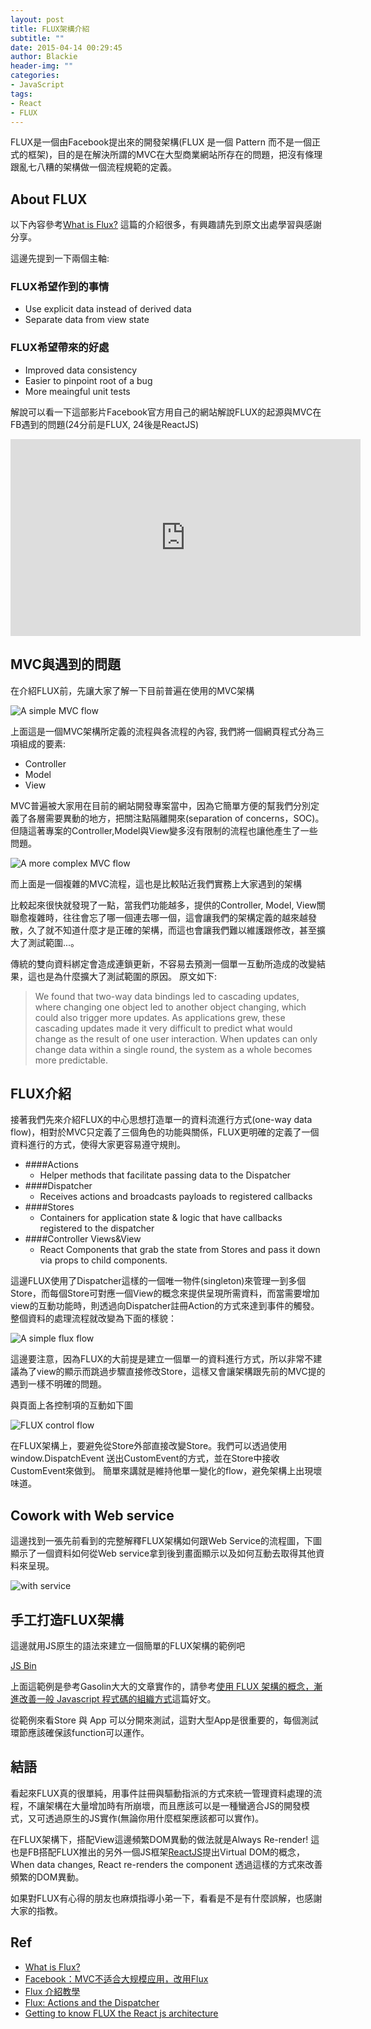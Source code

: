 ```yaml
---
layout: post
title: FLUX架構介紹
subtitle: ""
date: 2015-04-14 00:29:45
author: Blackie
header-img: ""
categories:
- JavaScript
tags:
- React
- FLUX
---
```


FLUX是一個由Facebook提出來的開發架構(FLUX 是一個 Pattern 而不是一個正式的框架)，目的是在解決所謂的MVC在大型商業網站所存在的問題，把沒有條理跟亂七八糟的架構做一個流程規範的定義。

<!-- More -->

## About FLUX

以下內容參考[What is Flux?](http://fluxxor.com/what-is-flux.html) 這篇的介紹很多，有興趣請先到原文出處學習與感謝分享。

這邊先提到一下兩個主軸:

### FLUX希望作到的事情

- Use explicit data instead of derived data
- Separate data from view state

### FLUX希望帶來的好處

- Improved data consistency
- Easier to pinpoint root of a bug
- More meaingful unit tests

解說可以看一下這部影片Facebook官方用自己的網站解說FLUX的起源與MVC在FB遇到的問題(24分前是FLUX, 24後是ReactJS)

<iframe width="560" height="315" src="https://www.youtube.com/embed/nYkdrAPrdcw?list=PLb0IAmt7-GS188xDYE-u1ShQmFFGbrk0v" frameborder="0" allowfullscreen></iframe>

## MVC與遇到的問題

在介紹FLUX前，先讓大家了解一下目前普遍在使用的MVC架構

![A simple MVC flow](http://fluxxor.com/images/mvc-simple.png)

上面這是一個MVC架構所定義的流程與各流程的內容, 我們將一個網頁程式分為三項組成的要素:

- Controller
- Model
- View

MVC普遍被大家用在目前的網站開發專案當中，因為它簡單方便的幫我們分別定義了各層需要異動的地方，把關注點隔離開來(separation of concerns，SOC)。但隨這著專案的Controller,Model與View變多沒有限制的流程也讓他產生了一些問題。

![A more complex MVC flow](http://fluxxor.com/images/mvc-complex.png)

而上面是一個複雜的MVC流程，這也是比較貼近我們實務上大家遇到的架構

比較起來很快就發現了一點，當我們功能越多，提供的Controller, Model, View關聯愈複雜時，往往會忘了哪一個連去哪一個，這會讓我們的架構定義的越來越發散，久了就不知道什麼才是正確的架構，而這也會讓我們難以維護跟修改，甚至擴大了測試範圍...。

傳統的雙向資料綁定會造成連鎖更新，不容易去預測一個單一互動所造成的改變結果，這也是為什麼擴大了測試範圍的原因。
原文如下:
> We found that two-way data bindings led to cascading updates, where changing one object led to another object changing, which could also trigger more updates. As applications grew, these cascading updates made it very difficult to predict what would change as the result of one user interaction. When updates can only change data within a single round, the system as a whole becomes more predictable.

## FLUX介紹

接著我們先來介紹FLUX的中心思想打造單一的資料流進行方式(one-way data flow)，相對於MVC只定義了三個角色的功能與關係，FLUX更明確的定義了一個資料進行的方式，使得大家更容易遵守規則。

- ####Actions
	- Helper methods that facilitate passing data to the Dispatcher
- ####Dispatcher
	- Receives actions and broadcasts payloads to registered callbacks
- ####Stores
	- Containers for application state & logic that have callbacks registered to the dispatcher
- ####Controller Views&View  
	- React Components that grab the state from Stores and pass it down via props to child components.

這邊FLUX使用了Dispatcher這樣的一個唯一物件(singleton)來管理一到多個Store，而每個Store可對應一個View的概念來提供呈現所需資料，而當需要增加view的互動功能時，則透過向Dispatcher註冊Action的方式來達到事件的觸發。 整個資料的處理流程就改變為下面的樣貌：

![A simple flux flow](http://fluxxor.com/images/flux-simple.png)

這邊要注意，因為FLUX的大前提是建立一個單一的資料進行方式，所以非常不建議為了view的顯示而跳過步驟直接修改Store，這樣又會讓架構跟先前的MVC提的遇到一樣不明確的問題。

與頁面上各控制項的互動如下圖

![FLUX control flow](https://dl.dropboxusercontent.com/u/20925528/%E6%8A%80%E8%A1%93Blog/blogs/FLUX%2BReactJS/01/FLUX%20flow.png)

在FLUX架構上，要避免從Store外部直接改變Store。我們可以透過使用 window.DispatchEvent 送出CustomEvent的方式，並在Store中接收CustomEvent來做到。 簡單來講就是維持他單一變化的flow，避免架構上出現壞味道。

## Cowork with Web service

這邊找到一張先前看到的完整解釋FLUX架構如何跟Web Service的流程圖，下圖顯示了一個資料如何從Web service拿到後到畫面顯示以及如何互動去取得其他資料來呈現。

![with service](https://dl.dropboxusercontent.com/u/20925528/%E6%8A%80%E8%A1%93Blog/blogs/FLUX%2BReactJS/01/archieture.png)

## 手工打造FLUX架構

這邊就用JS原生的語法來建立一個簡單的FLUX架構的範例吧

<a class="jsbin-embed" href="http://jsbin.com/sutuku/20/embed?js,output">JS Bin</a><script src="http://static.jsbin.com/js/embed.js"></script>

上面這範例是參考Gasolin大大的文章實作的，請參考[使用 FLUX 架構的概念，漸進改善一般 Javascript 程式碼的組織方式](http://blog.gasolin.idv.tw/2014/11/flux-javascript.html)這篇好文。

從範例來看Store 與 App 可以分開來測試，這對大型App是很重要的，每個測試環節應該確保該function可以運作。

## 結語

看起來FLUX真的很單純，用事件註冊與驅動指派的方式來統一管理資料處理的流程，不讓架構在大量增加時有所崩壞，而且應該可以是一種蠻適合JS的開發模式，又可透過原生的JS實作(無論你用什麼框架應該都可以實作)。

在FLUX架構下，搭配View這邊頻繁DOM異動的做法就是Always Re-render! 這也是FB搭配FLUX推出的另外一個JS框架[ReactJS](https://facebook.github.io/react/)提出Virtual DOM的概念，When data changes, React re-renders the component 透過這樣的方式來改善頻繁的DOM異動。

如果對FLUX有心得的朋友也麻煩指導小弟一下，看看是不是有什麼誤解，也感謝大家的指教。

## Ref

- [What is Flux?](http://fluxxor.com/what-is-flux.html)
- [Facebook：MVC不适合大规模应用，改用Flux](http://www.infoq.com/cn/news/2014/05/facebook-mvc-flux)
- [Flux 介紹教學](http://blog.roy.tw/2015/02/05/introduction-of-flux)
- [Flux: Actions and the Dispatcher](http://facebook.github.io/react/blog/2014/07/30/flux-actions-and-the-dispatcher.html)
- [Getting to know FLUX the React js architecture](https://scotch.io/tutorials/getting-to-know-flux-the-react-js-architecture)
